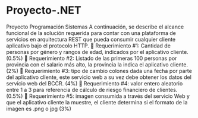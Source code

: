 # Proyecto-.NET
Proyecto Programación Sistemas 
A continuación, se describe el alcance funcional de la solución requerida para contar con
una plataforma de servicios en arquitectura REST que pueda consumir cualquier cliente
aplicativo bajo el protocolo HTTP.
 Requerimiento #1: Cantidad de personas por género y rangos de edad, indicados por el
aplicativo cliente. (0.5%)
 Requerimiento #2: Listado de las primeras 100 personas por provincia con el salario
más alto, la provincia la indica el aplicativo cliente. (2%)
 Requerimiento #3: tipo de cambio colones dada una fecha por parte del aplicativo
cliente, este servicio web a su vez debe obtener los datos del servicio web del BCCR.
(4%)
 Requerimiento #4: valor entero aleatorio entre 1 a 3 para referencia de cálculo de riesgo
financiero de clientes. (0.5%)
 Requerimiento #5: imagen consumida a través del servicio Web y que el aplicativo
cliente la muestre, el cliente determina si el formato de la imagen es .png o jpg (3%)
